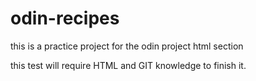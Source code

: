 # odin-recipes
this is a practice project for the odin project html section

this test will require HTML and GIT knowledge to finish it.